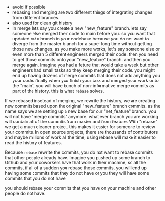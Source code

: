 - avoid if possible
- rebasing and merging are two different things of integrating changes from different brances.
- also used for clean git history
- In merge lets say you create a new "new_feature" branch. lets say someone else merged their code to main before you. so you want that updated `main` branch in your codebase because you do not want to diverge from the master branch for a super long time without getting those new changes. as you make more works, let's say someone else or even more than 5 different engineers merged their code. then you need to get those commits onto your "new_feature" branch. and then you merge again. Imagine you had a feture that would take a week but other engineers had small tasks so they keep merging their code. you might end up having dozens of merge commits that does not add anything you your code. finally when you finish your task and merged your work onto the "main", you will have bunch of non-informative merge commits as part of the history. this is what `rebase` solves.

If we rebased insetead of merging, we rewrite the history, we are creating new commits based upon the original "new_feature" branch commits. as the name says we are setting up a new base for our "net_feature" branch. you will not have "merge commits" anymore. what ever branch you are working will contain all of the commits from master and from feature. With "rebase" we get a much cleaner project. this makes it easier for someone to review your commits. In open source projects, there are thousands of contributors and maybe millions of work all the time, using rebase will make it easier to read the history of features.

Because `rebase` rewrite the commits, you do not want to rebase commits that other people already have. Imagine you pushed up some branch to Github and your coworkers have that work in their machine, so all the commits, if all of a sudden you rebase those commits, you will end up having some commits that they do not have or you they will have some commits that you do not have.

you should rebase your commits that you have on your machine and other people do not have.

